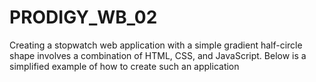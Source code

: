 # PRODIGY_WB_02
Creating a stopwatch web application with a simple gradient half-circle shape involves a combination of HTML, CSS, and JavaScript. Below is a simplified example of how to create such an application
